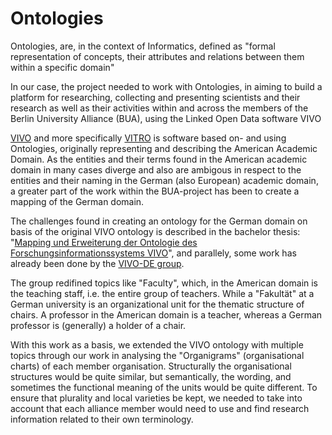 # Ontologies
Ontologies, are, in the context of Informatics, defined as "formal representation of concepts, their attributes and relations between them within a specific domain"

In our case, the project needed to work with Ontologies, in aiming to build a platform for researching, collecting and presenting scientists and their research as well as their activities within and across the members of the Berlin University Alliance (BUA), using the Linked Open Data software VIVO

[VIVO](https://github.com/vivo-project/VIVO) and more specifically [VITRO](https://github.com/vivo-project/Vitro) is software based on- and using Ontologies, originally representing and describing the American Academic Domain. As the entities and their terms found in the American academic domain in many cases diverge and also are ambigous in respect to the entities and their naming in the German (also European) academic domain, a greater part of the work within the BUA-project has been to create a mapping of the German domain.

The challenges found in creating an ontology for the German domain on basis of the original VIVO ontology is described in the bachelor thesis: "[Mapping und Erweiterung der Ontologie des Forschungsinformationssystems VIVO](https://doi.org/10.25968/opus-803)", and parallely, some work has already been done by the [VIVO-DE group](https://github.com/VIVO-DE/vivo-de-ontology-extension). 

The group redifined topics like "Faculty", which, in the American domain is the teaching staff, i.e. the entire group of teachers. While a "Fakultät" at a German university is an organizational unit for the thematic structure of chairs. A professor in the American domain is a teacher, whereas a German professor is (generally) a holder of a chair.

With this work as a basis, we extended the VIVO ontology with multiple topics through our work in analysing the "Organigrams" (organisational charts) of each member organisation. Structurally the organisational structures would be quite similar, but semantically, the wording, and sometimes the functional meaning of the units would be quite different. To ensure that plurality and local varieties be kept, we needed to take into account that each alliance member would need to use and find research information related to their own terminology. 








